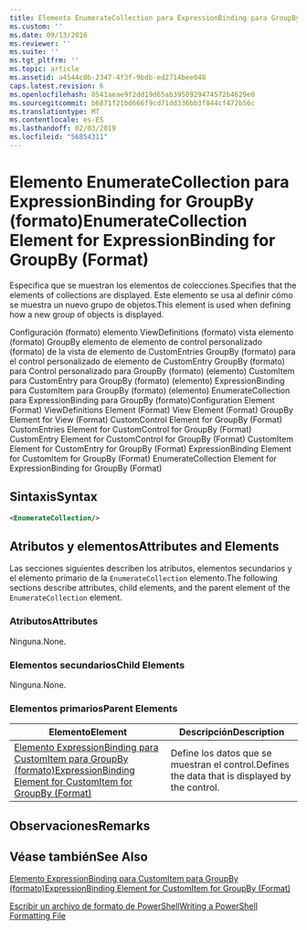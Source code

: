 ```yaml
---
title: Elemento EnumerateCollection para ExpressionBinding para GroupBy (formato) | Microsoft Docs
ms.custom: ''
ms.date: 09/13/2016
ms.reviewer: ''
ms.suite: ''
ms.tgt_pltfrm: ''
ms.topic: article
ms.assetid: a4544c0b-2347-4f3f-9bdb-ed2714bee048
caps.latest.revision: 6
ms.openlocfilehash: 8541aeae9f2dd19d65ab3950929474572b4629e0
ms.sourcegitcommit: b6871f21bd666f9cd71dd336bb3f844cf472b56c
ms.translationtype: MT
ms.contentlocale: es-ES
ms.lasthandoff: 02/03/2019
ms.locfileid: "56854311"
---
```

# <a name="enumeratecollection-element-for-expressionbinding-for-groupby-format"></a><span data-ttu-id="5997b-102">Elemento EnumerateCollection para ExpressionBinding for GroupBy (formato)</span><span class="sxs-lookup"><span data-stu-id="5997b-102">EnumerateCollection Element for ExpressionBinding for GroupBy (Format)</span></span>

<span data-ttu-id="5997b-103">Especifica que se muestran los elementos de colecciones.</span><span class="sxs-lookup"><span data-stu-id="5997b-103">Specifies that the elements of collections are displayed.</span></span> <span data-ttu-id="5997b-104">Este elemento se usa al definir cómo se muestra un nuevo grupo de objetos.</span><span class="sxs-lookup"><span data-stu-id="5997b-104">This element is used when defining how a new group of objects is displayed.</span></span>

<span data-ttu-id="5997b-105">Configuración (formato) elemento ViewDefinitions (formato) vista elemento (formato) GroupBy elemento de elemento de control personalizado (formato) de la vista de elemento de CustomEntries GroupBy (formato) para el control personalizado de elemento de CustomEntry GroupBy (formato) para Control personalizado para GroupBy (formato) (elemento) CustomItem para CustomEntry para GroupBy (formato) (elemento) ExpressionBinding para CustomItem para GroupBy (formato) (elemento) EnumerateCollection para ExpressionBinding para GroupBy (formato)</span><span class="sxs-lookup"><span data-stu-id="5997b-105">Configuration Element (Format) ViewDefinitions Element (Format) View Element (Format) GroupBy Element for View (Format) CustomControl Element for GroupBy (Format) CustomEntries Element for CustomControl for GroupBy (Format) CustomEntry Element for CustomControl for GroupBy (Format) CustomItem Element for CustomEntry for GroupBy (Format) ExpressionBinding Element for CustomItem for GroupBy (Format) EnumerateCollection Element for ExpressionBinding for GroupBy (Format)</span></span>

## <a name="syntax"></a><span data-ttu-id="5997b-106">Sintaxis</span><span class="sxs-lookup"><span data-stu-id="5997b-106">Syntax</span></span>

```xml
<EnumerateCollection/>
```

## <a name="attributes-and-elements"></a><span data-ttu-id="5997b-107">Atributos y elementos</span><span class="sxs-lookup"><span data-stu-id="5997b-107">Attributes and Elements</span></span>

<span data-ttu-id="5997b-108">Las secciones siguientes describen los atributos, elementos secundarios y el elemento primario de la `EnumerateCollection` elemento.</span><span class="sxs-lookup"><span data-stu-id="5997b-108">The following sections describe attributes, child elements, and the parent element of the `EnumerateCollection` element.</span></span>

### <a name="attributes"></a><span data-ttu-id="5997b-109">Atributos</span><span class="sxs-lookup"><span data-stu-id="5997b-109">Attributes</span></span>

<span data-ttu-id="5997b-110">Ninguna.</span><span class="sxs-lookup"><span data-stu-id="5997b-110">None.</span></span>

### <a name="child-elements"></a><span data-ttu-id="5997b-111">Elementos secundarios</span><span class="sxs-lookup"><span data-stu-id="5997b-111">Child Elements</span></span>

<span data-ttu-id="5997b-112">Ninguna.</span><span class="sxs-lookup"><span data-stu-id="5997b-112">None.</span></span>

### <a name="parent-elements"></a><span data-ttu-id="5997b-113">Elementos primarios</span><span class="sxs-lookup"><span data-stu-id="5997b-113">Parent Elements</span></span>

|<span data-ttu-id="5997b-114">Elemento</span><span class="sxs-lookup"><span data-stu-id="5997b-114">Element</span></span>|<span data-ttu-id="5997b-115">Descripción</span><span class="sxs-lookup"><span data-stu-id="5997b-115">Description</span></span>|
|-------------|-----------------|
|[<span data-ttu-id="5997b-116">Elemento ExpressionBinding para CustomItem para GroupBy (formato)</span><span class="sxs-lookup"><span data-stu-id="5997b-116">ExpressionBinding Element for CustomItem for GroupBy (Format)</span></span>](./expressionbinding-element-for-customitem-for-groupby-format.md)|<span data-ttu-id="5997b-117">Define los datos que se muestran el control.</span><span class="sxs-lookup"><span data-stu-id="5997b-117">Defines the data that is displayed by the control.</span></span>|

## <a name="remarks"></a><span data-ttu-id="5997b-118">Observaciones</span><span class="sxs-lookup"><span data-stu-id="5997b-118">Remarks</span></span>

## <a name="see-also"></a><span data-ttu-id="5997b-119">Véase también</span><span class="sxs-lookup"><span data-stu-id="5997b-119">See Also</span></span>

[<span data-ttu-id="5997b-120">Elemento ExpressionBinding para CustomItem para GroupBy (formato)</span><span class="sxs-lookup"><span data-stu-id="5997b-120">ExpressionBinding Element for CustomItem for GroupBy (Format)</span></span>](./expressionbinding-element-for-customitem-for-groupby-format.md)

[<span data-ttu-id="5997b-121">Escribir un archivo de formato de PowerShell</span><span class="sxs-lookup"><span data-stu-id="5997b-121">Writing a PowerShell Formatting File</span></span>](./writing-a-powershell-formatting-file.md)
